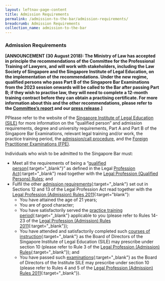 ```yaml
---
layout: leftnav-page-content
title: Admission Requirements
permalink: /admission-to-the-bar/admission-requirements/
breadcrumb: Admission Requirements
collection_name: admission-to-the-bar
---
```


### **Admission Requirements**

<b>[ANNOUNCEMENT (30 August 2018): The Ministry of Law has accepted in principle the recommendations of the Committee for the Professional Training of Lawyers, and will work with stakeholders, including the Law Society of Singapore and the Singapore Institute of Legal Education, on the implementation of the recommendations. Under the new regime, qualified persons who pass Part B of the Singapore Bar Examinations from the 2023 session onwards will be called to the Bar after passing Part B; if they wish to practise law, they will need to complete a 12-month training contract before they can obtain a practising certificate.  For more information about this and the other recommendations, please refer to the <a href="https://www.supremecourt.gov.sg/publications/commemorative-and-other-publications" target="_blank">Committee’s report</a> and our <a href="/news/press-releases/law-ministry-accepts-recommendations-to-strengthen-professional" target="_blank">press release</a>.]</b>

PPlease refer to the website of the [Singapore Institute of Legal Education (SILE)](http://www.sile.edu.sg/) for more information on the “qualified person” and admission requirements, degree and university requirements, Part A and Part B of the Singapore Bar Examinations, relevant legal training and/or work, the practice training period, the [admission/call procedure](http://www.sile.edu.sg/admission-process/procedure), and the [Foreign Practitioner Examinations (FPE)](http://www.sile.edu.sg/foreign-practitioner-examinations).

Individuals who wish to be admitted to the Singapore Bar must:


* Meet all the requirements of being a “[qualified person](http://www.sile.edu.sg/qualified-person){:target="_blank"}” as defined in the Legal [Profession Act](/admission-to-the-bar/admission-requirements/relevant-legislation/){:target="_blank"} read together with the [Legal Profession (Qualified Persons) Rules](#); and
* Fulfil the other [admission requirements](http://www.sile.edu.sg/admission-to-the-singapore-bar){:target="_blank"} set out in Sections 12 and 13 of the Legal Profession Act read together with the [Legal Profession (Admission) Rules 2011](#){:target="blank"}:
	* You have attained the age of 21 years;
	* You are of good character;
	* You have satisfactorily served the [practice training period](http://www.sile.edu.sg/admission-requirements/practice-training-period){:target="_blank"} applicable to you (please refer to Rules 14-23 of the [Legal Profession (Admission) Rules 2011](/admission-to-the-bar/admission-requirements/relevant-legislation//admission-to-the-bar/admission-requirements/relevant-legislation/){:target="_blank"});
	* You have attended and satisfactorily completed such [courses of instruction](http://www.sile.edu.sg/part-b){:target="_blank"} as the Board of Directors of the Singapore Institute of Legal Education (SILE) may prescribe under section 10 (please refer to Rule 3 of the [Legal Profession (Admission) Rules](/admission-to-the-bar/admission-requirements/relevant-legislation/){:target="_blank"}); and
	* You have passed such [examinations](http://www.sile.edu.sg/part-b){:target="_blank"} as the Board of Directors of the Institute SILE may prescribe under section 10 (please refer to Rules 4 and 5 of the [Legal Profession (Admission) Rules 2011](#){:target="_blank"}).
